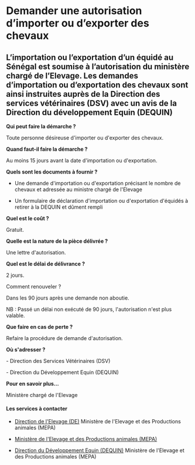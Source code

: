 # Demander une autorisation d’importer ou d’exporter des chevaux

L’importation ou l’exportation d’un équidé au Sénégal est soumise à l’autorisation du ministère chargé de l’Elevage. Les demandes d’importation ou d’exportation des chevaux sont ainsi instruites auprès de la Direction des services vétérinaires (DSV) avec un avis de la Direction du développement Equin (DEQUIN)
----------------------------------------------------------------------------------------------------------------------------------------------------------------------------------------------------------------------------------------------------------------------------------------------------------------------

**Qui peut faire la démarche ?**

Toute personne désireuse d'importer ou d'exporter des chevaux.

**Quand faut-il faire la démarche ?**

Au moins 15 jours avant la date d'importation ou d'exportation.

**Quels sont les documents à fournir ?**

*   Une demande d'importation ou d'exportation précisant le nombre de chevaux et adressée au ministre chargé de l'Elevage  
    
*   Un formulaire de déclaration d'importation ou d'exportation d'équidés à retirer à la DEQUIN et dûment rempli

**Quel est le coût ?**

Gratuit.

**Quelle est la nature de la pièce délivrée ?**

Une lettre d'autorisation.

**Quel est le délai de délivrance ?**

2 jours.

Comment renouveler ?

Dans les 90 jours après une demande non aboutie.

NB : Passé un délai non exécuté de 90 jours, l'autorisation n'est plus valable.  

**Que faire en cas de perte ?**

Refaire la procédure de demande d'autorisation.

**Où s'adresser ?**

\- Direction des Services Vétérinaires (DSV)   

\- Direction du Développement Equin (DEQUIN)

**Pour en savoir plus…**

Ministère chargé de l'Elevage

#### Les services à contacter

*   [Direction de l'Elevage (DE)](../../../services/direction-de-lelevage-de.md) Ministère de l'Elevage et des Productions animales (MEPA)  
    
*   [Ministère de l'Elevage et des Productions animales (MEPA)](../../../services/ministere-de-lelevage-et-des-productions-animales-mepa.md)
*   [Direction du Développement Equin (DEQUIN)](../../../services/direction-du-developpement-equin-dequin.md) Ministère de l'Elevage et des Productions animales (MEPA)